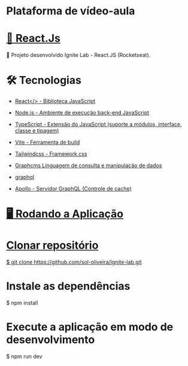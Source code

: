 <h1 align="">Plataforma de vídeo-aula</h1>


<h1 align="">
    <a href="https://ignite-lab-puce.vercel.app/">🔗 React.Js</a>
</h1>
<p align="">🚀 Projeto desenvolvido Ignite Lab - React.JS (Rocketseat).</p>


# 🛠 Tecnologias
* <a href='https://pt-br.reactjs.org/'>React</> - Biblioteca JavaScript

* Node.js - Ambiente de execução back-end JavaScript

* TypeScript - Extensão do JavaScript (suporte a módulos, interface, classe e tipagem)

* Vite - Ferramenta de build

* Tailwindcss - Framework css

* Graphcms Linguagem de consulta e manipulação de dados

* graphql

* Apollo - Servidor GraphQL (Controle de cache)

# 🖥️ Rodando a Aplicação

# Clonar repositório
$ git clone https://github.com/sol-oliveira/ignite-lab.git

# Instale as dependências
$ npm install

# Execute a aplicação em modo de desenvolvimento
$ npm run dev


